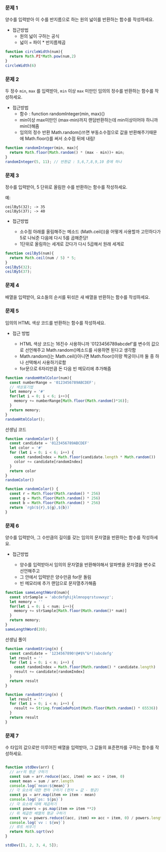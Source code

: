 ### 문제 1

양수를 입력받아 이 수를 반지름으로 하는 원의 넓이를 반환하는 함수를 작성하세요.

* 접근방법
  + 원의 넓이 구하는 공식 
  + 넓이 = 파이 * 반지름제곱

```js
function circleWidth(num){
  return Math.PI*Math.pow(num,2)
}
circleWidth(6)
```

### 문제 2

두 정수 `min`, `max` 를 입력받아, `min` 이상 `max` 미만인 임의의 정수를 반환하는 함수를 작성하세요.

* 접근방법
  + 함수 : function randomInteger(min, max){}
  + min이상 max미만인  (max-min)까지 랜덤반환하는데 min이상이어야 하니까 min더해줌
  + 임의의 정수 반환 Math.random()쓰면 부동소수점으로 값을 반환해주기때문에 Math.floor()를 써서 소수점 뒤에 내림!

```js
function randomInteger(min, max){
  return Math.floor(Math.random() * (max - min))+ min;
}
randomInteger(5, 11); // 반환값 : 5,6,7,8,9,10 중에 하나
```



### 문제 3

정수를 입력받아, 5 단위로 올림한 수를 반환하는 함수를 작성하세요.

예:
```
ceilBy5(32); -> 35
ceilBy5(37); -> 40
```
* 접근방법

  + 소수점 아래를 올림해주는 메소드 (Math.ceil())을 어떻게 사용할까 고민하다가 5로 나눠준 다음에 다시 5를 곱해준당!
  + 1단위로 올림하는 세게로 갔다가 다시 5곱해서 원래 세계로 
  
```js
function ceilBy5(num){
  return Math.ceil(num / 5) * 5;
}
ceilBy5(32);
ceilBy5(37);
```


### 문제 4

배열을 입력받아, 요소들의 순서를 뒤섞은 새 배열을 반환하는 함수를 작성하세요.

### 문제 5

임의의 HTML 색상 코드를 반환하는 함수를 작성하세요.

* 접근 방법

  + HTML 색상 코드는 16진수 사용하니까 '0123456789abcdef'를 변수의 값으로 선언해주고 Math.random()메소드를 사용하면 된다고 생각함
  + Math.random()는 Math.ceil()아니면 Math.floor()이랑 짝궁이니까 둘 중 하나 선택해서 사용하기로함
  + for문으로 6자리만큼 돈 다음 빈 메모리에 추가해줌

```js
function randomHtmlColor(num){
  const numberRange = '0123456789ABCDEF';
  // 색상표기법 
  let memory = '#'
  for(let i = 0; i < 6; i++){
    memory += numberRange[Math.floor(Math.random()*16)];
  }
  return memory;
}
randomHtmlColor();
```

선생님 코드

```js
function randomColor() {
  const candidate = '0123456789ABCDEF'
  let color = '#'
  for (let i = 0; i < 6; i++) {
    const randomIndex = Math.floor(candidate.length * Math.random())
    color += candidate[randomIndex]
  }
  return color
}
randomColor()
```

```js
function randomColor() {
  const r = Math.floor(Math.random() * 256)
  const g = Math.floor(Math.random() * 256)
  const b = Math.floor(Math.random() * 256)
  return `rgb(${r},${g},${b})`
}
```

### 문제 6

양수를 입력받아, 그 수만큼의 길이를 갖는 임의의 문자열을 반환하는 함수를 작성하세요.

* 접근방법

  + 양수를 입력받아서 임의의 문자열을 반환해야해서 알파벳을 문자열을 변수로 선언해주고
  + 그 안에서 입력받은 양수만큼 for문 돌림
  + 빈 메모리에 추가 랜덤으로 문자열추가해줌

```js
function sameLengthWord(num){
  const strSample = 'abcdefghijklmnopqrstuvwxyz';
  let memory = ''
  for(let i = 0; i < num; i++){
    memory += strSample[Math.floor(Math.random()* num)]
  }
  return memory;
}
sameLengthWord(20);
```

선생님 풀이

```js
function randomString(n) {
  const candidate = '1234567890!@#$%^&*()abcdefg'
  let result = ''
  for (let i = 0; i < n; i++) {
    const randomIndex = Math.floor(Math.random() * candidate.length)
    result += candidate[randomIndex]
  }
  return result
}
```

```js
function randomString(n) {
  let result = ''
  for (let i = 0; i < n; i++) {
    result += String.fromCodePoint(Math.floor(Math.random() * 65536))
  }
  return result
}
```

### 문제 7

수 타입의 값으로만 이루어진 배열을 입력받아, 그 값들의 표준편차를 구하는 함수를 작성하세요.

```js

function stdDev(arr) {
  // arr의 평균 구하기
  const sum = arr.reduce((acc, item) => acc + item, 0)
  const mean = sum / arr.length
  console.log(`mean:${mean}`)
  // 각 요소에 대한 편차 구하기 (편차 = 값 - 평균)
  const ps = arr.map(item => item - mean)
  console.log(`ps: ${ps}`)
  // 각 요소에 대해 제곱하기
  const powers = ps.map(item => item **2)
  // 위 제곱한 배열의 평균 구하기
  const vv = powers.reduce((acc, item) => acc + item, 0) / powers.length
  console.log(`vv : ${vv}`)
  // 루트 씌우기
  return Math.sqrt(vv)
}

stdDev([1, 2, 3, 4, 5]);
```
